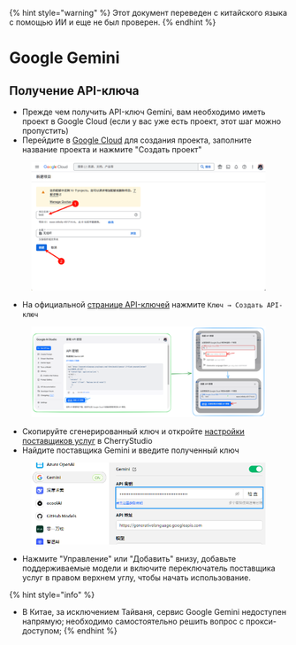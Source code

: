 
{% hint style="warning" %}
Этот документ переведен с китайского языка с помощью ИИ и еще не был проверен.
{% endhint %}

# Google Gemini

## Получение API-ключа

* Прежде чем получить API-ключ Gemini, вам необходимо иметь проект в Google Cloud (если у вас уже есть проект, этот шаг можно пропустить)
* Перейдите в [Google Cloud](https://console.cloud.google.com/projectcreate) для создания проекта, заполните название проекта и нажмите "Создать проект"

<figure><img src="../../.gitbook/assets/image (74).png" alt=""><figcaption></figcaption></figure>

* На официальной [странице API-ключей](https://aistudio.google.com/app/apikey?hl=zh-cn) нажмите `Ключ → Создать API-ключ`

<figure><img src="../../.gitbook/assets/image (72).png" alt=""><figcaption></figcaption></figure>

* Скопируйте сгенерированный ключ и откройте [настройки поставщиков услуг](broken-reference) в CherryStudio
* Найдите поставщика Gemini и введите полученный ключ

<figure><img src="../../.gitbook/assets/image (75).png" alt=""><figcaption></figcaption></figure>

* Нажмите "Управление" или "Добавить" внизу, добавьте поддерживаемые модели и включите переключатель поставщика услуг в правом верхнем углу, чтобы начать использование.

{% hint style="info" %}
- В Китае, за исключением Тайваня, сервис Google Gemini недоступен напрямую; необходимо самостоятельно решить вопрос с прокси-доступом;
{% endhint %}